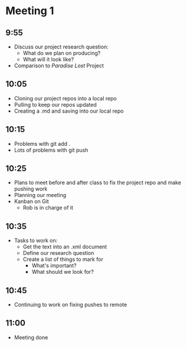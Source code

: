 # Meeting 1

## 9:55
* Discuss our project research question:
    * What do we plan on producing?
    * What will it look like?
* Comparison to _Paradise Lost_ Project

## 10:05
* Cloning our project repos into a local repo
* Pulling to keep our repos updated
* Creating a .md and saving into our local repo
## 10:15
* Problems with git add .
* Lots of problems with git push

## 10:25
* Plans to meet before and after class to fix the project repo and make pushing work
* Planning our meeting
* Kanban on Git
    * Rob is in charge of it
    
## 10:35
* Tasks to work on:
    * Get the text into an .xml document
    * Define our research question
    * Create a list of things to mark for
	   * What's important?
	   * What should we look for?

## 10:45
* Continuing to work on fixing pushes to remote

## 11:00
* Meeting done